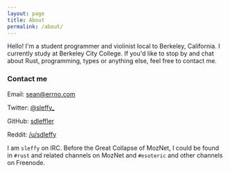 ```yaml
---
layout: page
title: About
permalink: /about/
---
```


Hello! I'm a student programmer and violinist local to Berkeley, California. I currently study at Berkeley City College. If you'd like to stop by and chat about Rust, programming, types or anything else, feel free to contact me.

### Contact me

Email: [sean@errno.com](mailto:sean@errno.com)

Twitter: [@sleffy_](https://www.twitter.com/sleffy_)

GitHub: [sdleffler](https://github.com/sdleffler)

Reddit: [/u/sdleffy](https://www.reddit.com/u/sdleffy/)

I am `sleffy` on IRC. Before the Great Collapse of MozNet, I could be found in `#rust` and related channels on MozNet and `#esoteric` and other channels on Freenode.
